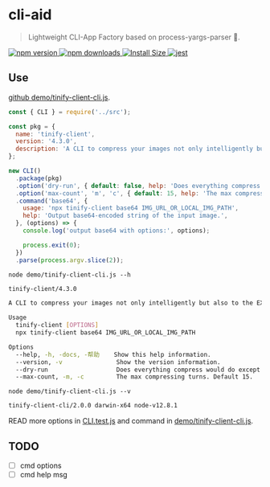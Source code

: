 # cli-aid

> Lightweight CLI-App Factory based on process-yargs-parser 🚀.

<p>
  <a href="https://www.npmjs.com/package/cli-aid">
    <img src="https://img.shields.io/npm/v/cli-aid.svg" alt="npm version" />
  </a>
  <a href="https://www.npmjs.com/package/cli-aid">
    <img src="https://img.shields.io/npm/dm/cli-aid.svg" alt="npm downloads" />
  </a>
  <a href="https://packagephobia.now.sh/result?p=cli-aid" rel="nofollow">
    <img src="https://packagephobia.now.sh/badge?p=cli-aid" alt="Install Size">
  </a>
  <a href="https://github.com/legend80s/cli-aid/blob/main/test/CLI.test.js">
    <img src="https://badgen.net/badge/passed/jest/green" alt="jest" />
  </a>
</p>

## Use

[github demo/tinify-client-cli.js](https://github.com/legend80s/cli-aid/blob/main/demo/tinify-client-cli.js).

```javascript
const { CLI } = require('../src');

const pkg = {
  name: 'tinify-client',
  version: '4.3.0',
  description: 'A CLI to compress your images not only intelligently but also to the EXTREME!',
};

new CLI()
  .package(pkg)
  .option('dry-run', { default: false, help: 'Does everything compress would do except actually compressing. Reports the details of what would have been compressed.' })
  .option('max-count', 'm', 'c', { default: 15, help: 'The max compressing turns. Default 15.' })
  .command('base64', {
    usage: 'npx tinify-client base64 IMG_URL_OR_LOCAL_IMG_PATH',
    help: 'Output base64-encoded string of the input image.',
  }, (options) => {
    console.log('output base64 with options:', options);

    process.exit(0);
  })
  .parse(process.argv.slice(2));

```

`node demo/tinify-client-cli.js --h`

```sh
tinify-client/4.3.0

A CLI to compress your images not only intelligently but also to the EXTREME!

Usage
  tinify-client [OPTIONS]
  npx tinify-client base64 IMG_URL_OR_LOCAL_IMG_PATH

Options
  --help, -h, -docs, -帮助    Show this help information.
  --version, -v               Show the version information.
  --dry-run                   Does everything compress would do except actually compressing. Reports the details of what would have been compressed.
  --max-count, -m, -c         The max compressing turns. Default 15.

```

`node demo/tinify-client-cli.js --v`

```sh
tinify-client-cli/2.0.0 darwin-x64 node-v12.8.1
```

READ more options in [CLI.test.js](https://github.com/legend80s/cli-aid/blob/main/test/CLI.test.js) and command in [demo/tinify-client-cli.js](https://github.com/legend80s/cli-aid/blob/main/demo/tinify-client-cli.js).

## TODO

- [ ] cmd options
- [ ] cmd help msg
